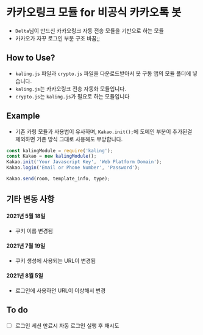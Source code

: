 # 카카오링크 모듈 for 비공식 카카오톡 봇

* `Delta`님이 만드신 카카오링크 자동 전송 모듈을 기반으로 하는 모듈
* 카카오가 자꾸 로그인 부분 구조 바꿈;;

## How to Use?
* `kaling.js` 파일과 `crypto.js` 파일을 다운로드받아서 봇 구동 앱의 모듈 폴더에 넣습니다.
* `kaling.js`는 카카오링크 전송 자동화 모듈입니다.
* `crypto.js`는 `kaling.js`가 필요로 하는 모듈입니다

## Example
* 기존 카링 모듈과 사용법이 유사하며, `Kakao.init();`에 도메인 부분이 추가된걸 제외하면 기존 방식 그대로 사용해도 무방합니다.
```javascript
const kalingModule = require('kaling');
const Kakao = new kalingModule();
Kakao.init('Your Javascript Key', 'Web Platform Domain');
Kakao.login('Email or Phone Number', 'Password');

Kakao.send(room, template_info, type);
```

## 기타 변동 사항

#### 2021년 5월 18일
* 쿠키 이름 변경됨
#### 2021년 7월 19일
* 쿠키 생성에 사용되는 URL이 변경됨
#### 2021년 8월 5일
* 로그인에 사용하던 URL이 이상해서 변경

## To do
* [ ] 로그인 세션 만료시 자동 로그인 실행 후 재시도